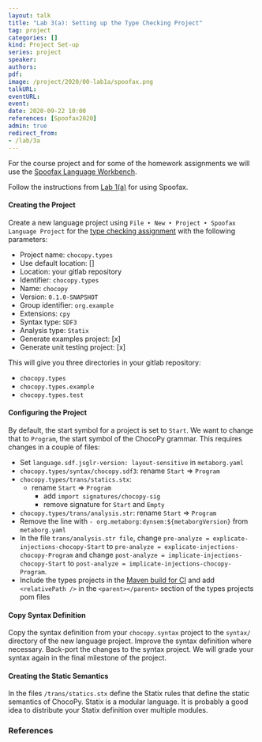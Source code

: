 ```yaml
---
layout: talk
title: "Lab 3(a): Setting up the Type Checking Project"
tag: project
categories: []
kind: Project Set-up
series: project
speaker:
authors:
pdf:
image: /project/2020/00-lab1a/spoofax.png
talkURL:
eventURL:
event:
date: 2020-09-22 10:00
references: [Spoofax2020]
admin: true
redirect_from:
- /lab/3a
---
```


For the course project and for some of the homework assignments we will use the [Spoofax Language Workbench](http://metaborg.org/).

Follow the instructions from [Lab 1(a)](/project/2020/09/08/lab1a/) for using Spoofax.

#### Creating the Project

Create a new language project using `File ‣ New ‣ Project ‣ Spoofax Language Project` for the [type checking assignment](/project/2020/09/22/lab3/) with the following parameters:

* Project name: `chocopy.types`
* Use default location: []
* Location: your gitlab repository
* Identifier: `chocopy.types`
* Name: `chocopy`
* Version: `0.1.0-SNAPSHOT`
* Group identifier: `org.example`
* Extensions: `cpy`
* Syntax type: `SDF3`
* Analysis type: `Statix`
* Generate examples project: [x]
* Generate unit testing project: [x]

This will give you three directories in your gitlab repository:

* `chocopy.types`
* `chocopy.types.example`
* `chocopy.types.test`

#### Configuring the Project

By default, the start symbol for a project is set to `Start`. We want to change that to `Program`, the start symbol of the ChocoPy grammar. This requires changes in a couple of files:

* Set `language.sdf.jsglr-version: layout-sensitive` in `metaborg.yaml`
* `chocopy.types/syntax/chocopy.sdf3`: rename `Start` => `Program`
* `chocopy.types/trans/statics.stx`:
  - rename `Start` => `Program`
	- add `import signatures/chocopy-sig`
	- remove signature for `Start` and `Empty`
* `chocopy.types/trans/analysis.str`: rename `Start` => `Program`
* Remove the line with `- org.metaborg:dynsem:${metaborgVersion}` from `metaborg.yaml`
* In the file `trans/analysis.str file`, change `pre-analyze = explicate-injections-chocopy-Start` to `pre-analyze = explicate-injections-chocopy-Program` and change `post-analyze = implicate-injections-chocopy-Start` to  `post-analyze = implicate-injections-chocopy-Program`.
* Include the types projects in the [Maven build for CI](/project/2020/09/08/submissions/#continuous-integration-ci) and add `<relativePath />` in the `<parent></parent>` section of the types projects pom files

#### Copy Syntax Definition

Copy the syntax definition from your `chocopy.syntax` project to the `syntax/` directory of the new language project.
Improve the syntax definition where necessary.
Back-port the changes to the syntax project.
We will grade your syntax again in the final milestone of the project.

#### Creating the Static Semantics

In the files `/trans/statics.stx` define the Statix rules that define the static semantics of ChocoPy. Statix is a modular language. It is probably a good idea to distribute your Statix definition over multiple modules.

### References
